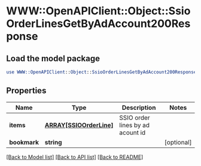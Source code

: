 # WWW::OpenAPIClient::Object::SsioOrderLinesGetByAdAccount200Response

## Load the model package
```perl
use WWW::OpenAPIClient::Object::SsioOrderLinesGetByAdAccount200Response;
```

## Properties
Name | Type | Description | Notes
------------ | ------------- | ------------- | -------------
**items** | [**ARRAY[SSIOOrderLine]**](SSIOOrderLine.md) | SSIO order lines by ad acount id | 
**bookmark** | **string** |  | [optional] 

[[Back to Model list]](../README.md#documentation-for-models) [[Back to API list]](../README.md#documentation-for-api-endpoints) [[Back to README]](../README.md)


